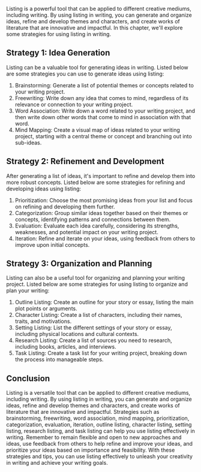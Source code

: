 
Listing is a powerful tool that can be applied to different creative mediums, including writing. By using listing in writing, you can generate and organize ideas, refine and develop themes and characters, and create works of literature that are innovative and impactful. In this chapter, we'll explore some strategies for using listing in writing.

Strategy 1: Idea Generation
---------------------------

Listing can be a valuable tool for generating ideas in writing. Listed below are some strategies you can use to generate ideas using listing:

1. Brainstorming: Generate a list of potential themes or concepts related to your writing project.
2. Freewriting: Write down any idea that comes to mind, regardless of its relevance or connection to your writing project.
3. Word Association: Write down a word related to your writing project, and then write down other words that come to mind in association with that word.
4. Mind Mapping: Create a visual map of ideas related to your writing project, starting with a central theme or concept and branching out into sub-ideas.

Strategy 2: Refinement and Development
--------------------------------------

After generating a list of ideas, it's important to refine and develop them into more robust concepts. Listed below are some strategies for refining and developing ideas using listing:

1. Prioritization: Choose the most promising ideas from your list and focus on refining and developing them further.
2. Categorization: Group similar ideas together based on their themes or concepts, identifying patterns and connections between them.
3. Evaluation: Evaluate each idea carefully, considering its strengths, weaknesses, and potential impact on your writing project.
4. Iteration: Refine and iterate on your ideas, using feedback from others to improve upon initial concepts.

Strategy 3: Organization and Planning
-------------------------------------

Listing can also be a useful tool for organizing and planning your writing project. Listed below are some strategies for using listing to organize and plan your writing:

1. Outline Listing: Create an outline for your story or essay, listing the main plot points or arguments.
2. Character Listing: Create a list of characters, including their names, traits, and motivations.
3. Setting Listing: List the different settings of your story or essay, including physical locations and cultural contexts.
4. Research Listing: Create a list of sources you need to research, including books, articles, and interviews.
5. Task Listing: Create a task list for your writing project, breaking down the process into manageable steps.

Conclusion
----------

Listing is a versatile tool that can be applied to different creative mediums, including writing. By using listing in writing, you can generate and organize ideas, refine and develop themes and characters, and create works of literature that are innovative and impactful. Strategies such as brainstorming, freewriting, word association, mind mapping, prioritization, categorization, evaluation, iteration, outline listing, character listing, setting listing, research listing, and task listing can help you use listing effectively in writing. Remember to remain flexible and open to new approaches and ideas, use feedback from others to help refine and improve your ideas, and prioritize your ideas based on importance and feasibility. With these strategies and tips, you can use listing effectively to unleash your creativity in writing and achieve your writing goals.
